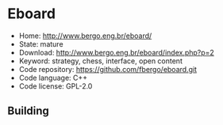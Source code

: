 # Eboard

- Home: http://www.bergo.eng.br/eboard/
- State: mature
- Download: http://www.bergo.eng.br/eboard/index.php?p=2
- Keyword: strategy, chess, interface, open content
- Code repository: https://github.com/fbergo/eboard.git
- Code language: C++
- Code license: GPL-2.0

## Building
